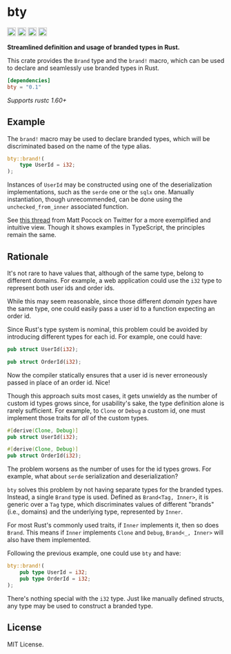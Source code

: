 # bty

[<img alt="github" src="https://img.shields.io/badge/github-lffg/bty-8da0cb?labelColor=555555&logo=github&style=for-the-badge" height="20">](https://github.com/lffg/bty)
[<img alt="crates.io" src="https://img.shields.io/crates/v/bty.svg?color=fc8d62&logo=rust&style=for-the-badge" height="20">](https://crates.io/crates/bty)
[<img alt="docs.rs" src="https://img.shields.io/badge/docs.rs-bty-66c2a5?labelColor=555555&logo=docs.rs&style=for-the-badge" height="20">](https://docs.rs/bty)
[<img alt="build status" src="https://img.shields.io/github/actions/workflow/status/lffg/bty/ci.yml?branch=main&style=for-the-badge" height="20">](https://github.com/lffg/bty/actions?query=branch:main)

**Streamlined definition and usage of branded types in Rust.**

This crate provides the `Brand` type and the `brand!` macro, which can be used
to declare and seamlessly use branded types in Rust.

```toml
[dependencies]
bty = "0.1"
```

_Supports rustc 1.60+_

## Example

The `brand!` macro may be used to declare branded types, which will be
discriminated based on the name of the type alias.

```rs
bty::brand!(
    type UserId = i32;
);
```

Instances of `UserId` may be constructed using one of the deserialization
implementations, such as the `serde` one or the `sqlx` one. Manually
instantiation, though unrecommended, can be done using the `unchecked_from_inner`
associated function.

See [this thread][tw-ts] from Matt Pocock on Twitter for a more exemplified and
intuitive view. Though it shows examples in TypeScript, the principles remain
the same.

[tw-ts]: https://twitter.com/mattpocockuk/status/1625173884885401600

## Rationale

It's not rare to have values that, although of the same type, belong to
different domains. For example, a web application could use the `i32` type to
represent both user ids and order ids.

While this may seem reasonable, since those different _domain types_ have the
same type, one could easily pass a user id to a function expecting an order id.

Since Rust's type system is nominal, this problem could be avoided by
introducing different types for each id. For example, one could have:

```rs
pub struct UserId(i32);

pub struct OrderId(i32);
```

Now the compiler statically ensures that a user id is never erroneously passed
in place of an order id. Nice!

Though this approach suits most cases, it gets unwieldy as the number of custom
id types grows since, for usability's sake, the type definition alone is rarely
sufficient. For example, to `Clone` or `Debug` a custom id, one must implement
those traits for _all_ of the custom types.

```rs
#[derive(Clone, Debug)]
pub struct UserId(i32);

#[derive(Clone, Debug)]
pub struct OrderId(i32);
```

The problem worsens as the number of uses for the id types grows. For example,
what about `serde` serialization and deserialization?

`bty` solves this problem by not having separate types for the branded types.
Instead, a single `Brand` type is used. Defined as `Brand<Tag, Inner>`, it is
generic over a `Tag` type, which discriminates values of different "brands"
(i.e., domains) and the underlying type, represented by `Inner`.

For most Rust's commonly used traits, if `Inner` implements it, then so does
`Brand`. This means if `Inner` implements `Clone` and `Debug`, `Brand<_, Inner>`
will also have them implemented.

Following the previous example, one could use `bty` and have:

```rs
bty::brand!(
    pub type UserId = i32;
    pub type OrderId = i32;
);
```

There's nothing special with the `i32` type. Just like manually defined structs,
any type may be used to construct a branded type.

## License

MIT License.
